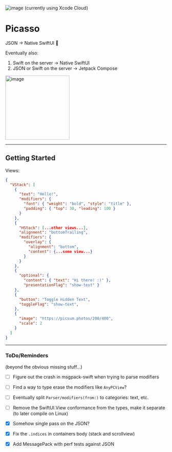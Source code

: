 ![image](https://github.com/avielg/picasso/actions/workflows/ios.yml/badge.svg) (currently using Xcode Cloud)
# Picasso

JSON → Native SwiftUI 🎉

Eventually also:
1. Swift on the server → Native SwiftUI
2. JSON or Swift on the server → Jetpack Compose

<img width="200" alt="image" src="https://github.com/avielg/picasso/assets/5012557/a65ec658-9132-4262-8c17-d353ad670b6a">

---

## Getting Started

Views:
```json
{
  "VStack": [
    {
      "text": "Hello!",
      "modifiers": {
        "font": { "weight": "bold", "style": "title" },
        "padding": { "top": 30, "leading": 100 }
      }
    },
    {
      "HStack": [...other views...],
      "alignment": "bottomTrailing",
      "modifiers": {
        "overlay": {
          "alignment": "bottom",
          "content": {...some view...}
        }
      }
    },
    {
      "optional": {
        "content": { "text": "Hi there! :)" },
        "presentationFlag": "show-text" }
    },
    {
      "button": "Toggle Hidden Text",
      "toggleFlag": "show-text",
    },
    {
      "image": "https://picsum.photos/200/400",
      "scale": 2
    }
  ]
}
```

---

### ToDo/Reminders
(beyond the obvious missing stuff...)
- [ ] Figure out the crash in msgpack-swift when trying to parse modifiers
- [ ] Find a way to type erase the modifiers like `AnyPCView`?
- [ ] Eventually split ``Parser/modifiers(from:)`` to categories: text, etc.
- [ ] Remove the SwiftUI.View conformance from the types, make it separate (to later compile on Linux)
- [x] Somehow single pass on the JSON?
- [x] Fix the `.indices` in containers body (stack and scrollview)
- [x] Add MessagePack with perf tests against JSON


